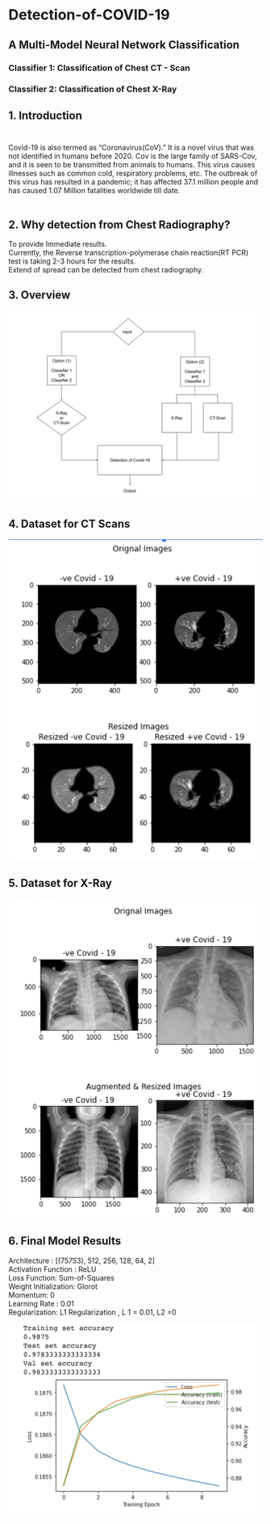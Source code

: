# Detection-of-COVID-19

## A Multi-Model Neural Network Classification</br>
### Classifier 1: Classification of Chest CT - Scan</br>
### Classifier 2: Classification of Chest X-Ray </br>

## 1. Introduction</br></br>


Covid-19 is also termed as “Coronavirus(CoV).” It is a novel virus that was not identified in humans before 2020. Cov is the large family of SARS-Cov,  and it is seen to be transmitted from animals to humans. This virus causes illnesses such as common cold, respiratory problems, etc. The outbreak of this virus has resulted in a pandemic; it has affected 37.1 million people and has caused 1.07 Million fatalities worldwide till date.</br></br>

## 2. Why detection from Chest Radiography?</br>

To provide Immediate results.</br>
Currently, the Reverse transcription-polymerase chain reaction(RT PCR) test is taking 2-3 hours for the results.</br>
Extend of spread can be detected from chest radiography.</br>

## 3. Overview
![Project Description](https://github.com/svyas19/Detection-of-COVID-19/blob/main/Report_Covid-19%20Detection%20(1).jpg)</br>


## 4. Dataset for CT Scans
![CT Scan](https://github.com/svyas19/Detection-of-COVID-19/blob/main/CT-Scan.png)</br>

## 5. Dataset for X-Ray
![X-Ray](https://github.com/svyas19/Detection-of-COVID-19/blob/main/X-Ray.png)</br>

## 6. Final Model Results </br>

Architecture : [(75*75*3), 512, 256, 128, 64, 2]</br>
Activation Function : ReLU</br>
Loss Function: Sum-of-Squares</br>
Weight Initialization: Glorot</br>
Momentum: 0</br>
Learning Rate :  0.01</br>
Regularization: L1 Regularization , L 1 = 0.01, L2 =0</br>

![Evaluation Results](https://github.com/svyas19/Detection-of-COVID-19/blob/main/Evaluation%20Results.png)</br>


